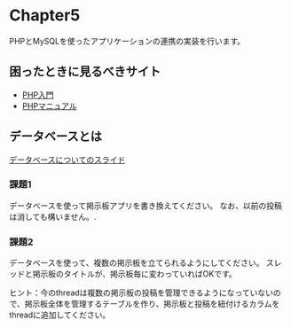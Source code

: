 # Chapter5

PHPとMySQLを使ったアプリケーションの連携の実装を行います。

## 困ったときに見るべきサイト

- [PHP入門](https://www.javadrive.jp/php/)
- [PHPマニュアル](https://www.php.net/manual/ja/index.php)

## データベースとは

[データベースについてのスライド](https://docs.google.com/presentation/d/1yP06dB2DNpq79V-D0jb1avFbeVXqKYhosDGgzUqTfr0/edit#slide=id.g89d8af4848_0_0)

### 課題1

データベースを使って掲示板アプリを書き換えてください。
なお、以前の投稿は消しても構いません。.

### 課題2

データベースを使って、複数の掲示板を立てられるようにしてください。
スレッドと掲示板のタイトルが、掲示板毎に変わっていればOKです。

ヒント：今のthreadは複数の掲示板の投稿を管理できるようになっていないので、掲示板全体を管理するテーブルを作り、掲示板と投稿を紐付けるカラムをthreadに追加してください。